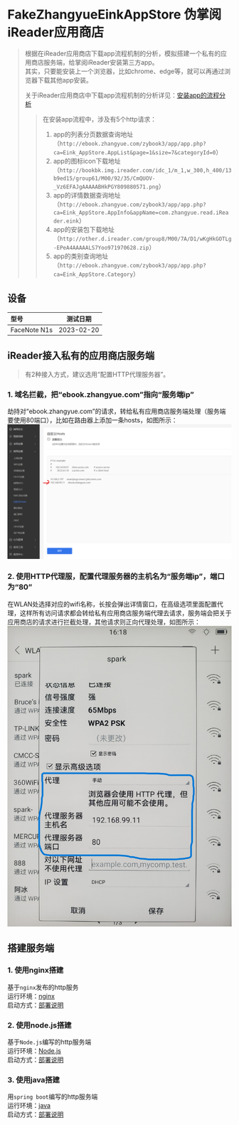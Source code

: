 # FakeZhangyueEinkAppStore 伪掌阅iReader应用商店

> 根据在iReader应用商店下载app流程机制的分析，模拟搭建一个私有的应用商店服务端，给掌阅iReader安装第三方app。  
> 其实，只要能安装上一个浏览器，比如chrome、edge等，就可以再通过浏览器下载其他app安装。  
> 
> 关于iReader应用商店中下载app流程机制的分析详见：[安装app的流程分析](./docs/%E5%AE%89%E8%A3%85app%E7%9A%84%E6%B5%81%E7%A8%8B%E5%88%86%E6%9E%90.md)    
>> 在安装app流程中，涉及有5个http请求：  
>> 1. app的列表分页数据查询地址（`http://ebook.zhangyue.com/zybook3/app/app.php?ca=Eink_AppStore.AppList&page=1&size=7&categoryId=0`）
>> 2. app的图标icon下载地址（`http://bookbk.img.ireader.com/idc_1/m_1,w_300,h_400/13b9ed15/group61/M00/92/35/CmQUOV-_Vz6EFAJgAAAAABHkPGY809880571.png`）
>> 3. app的详情数据查询地址（`http://ebook.zhangyue.com/zybook3/app/app.php?ca=Eink_AppStore.AppInfo&appName=com.zhangyue.read.iReader.eink`）
>> 4. app的安装包下载地址（`http://other.d.ireader.com/group8/M00/7A/D1/wKgHkGOTLg-EPeA4AAAAALS7Yoo971970628.zip`）
>> 5. app的类别查询地址（`http://ebook.zhangyue.com/zybook3/app/app.php?ca=Eink_AppStore.Category`）

## 设备
| 型号   | 测试日期 |
| :----- | :--: |
| FaceNote N1s |  2023-02-20  |


## iReader接入私有的应用商店服务端
> 有2种接入方式，建议选用“配置HTTP代理服务器”。
### 1. 域名拦截，把“ebook.zhangyue.com”指向“服务端ip”  
劫持对“ebook.zhangyue.com”的请求，转给私有应用商店服务端处理（服务端要使用80端口），比如在路由器上添加一条hosts，如图所示：![域名拦截ebook.zhangyue.com](./docs/jietu/在局域网内拦截域名.png)

### 2. 使用HTTP代理服，配置代理服务器的主机名为“服务端ip”，端口为“80” 
在WLAN处选择对应的wifi名称，长按会弹出详情窗口，在高级选项里面配置代理，这样所有访问请求都会转给私有应用商店服务端代理去请求，服务端会把关于应用商店的请求进行拦截处理，其他请求则正向代理处理，如图所示：![在设备wlan上配置HTTP代理服务器](./docs/jietu/在设备wlan上配置HTTP代理服务器.jpg)

## 搭建服务端
### 1. 使用nginx搭建
基于`nginx`发布的http服务  
运行环境：[nginx](https://nginx.org/en/download.html)  
启动方式：[部署说明](server-nginx/README.md)  

### 2. 使用node.js搭建
基于`Node.js`编写的http服务端  
运行环境：[Node.js](https://nodejs.org/en/download/)  
启动方式：[部署说明](server-JS8zyEinkAppStore/README.md)  

### 3. 使用java搭建
用`spring boot`编写的http服务端  
运行环境：[java](https://www.java.com/zh-CN/)  
启动方式：[部署说明](server-J8zyEinkAppStore/README.md)  
